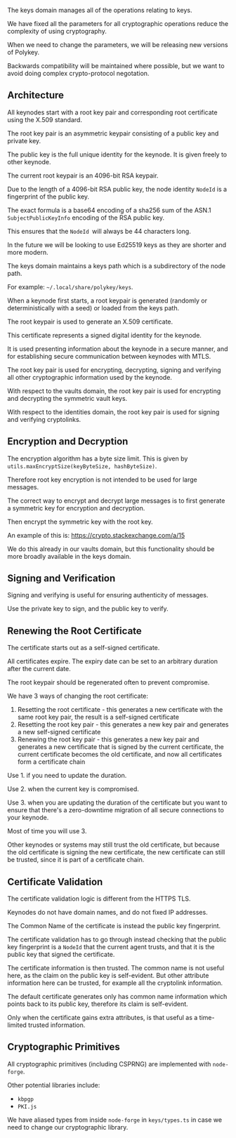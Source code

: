 The keys domain manages all of the operations relating to keys.

We have fixed all the parameters for all cryptographic operations reduce the complexity of using cryptography.

When we need to change the parameters, we will be releasing new versions of Polykey.

Backwards compatibility will be maintained where possible, but we want to avoid doing complex crypto-protocol negotation.

## Architecture

All keynodes start with a root key pair and corresponding root certificate using the X.509 standard.

The root key pair is an asymmetric keypair consisting of a public key and private key.

The public key is the full unique identity for the keynode. It is given freely to other keynode.

The current root keypair is an 4096-bit RSA keypair.

Due to the length of a 4096-bit RSA public key, the node identity `NodeId` is a fingerprint of the public key.

The exact formula is a base64 encoding of a sha256 sum of the ASN.1 `SubjectPublicKeyInfo` encoding of the RSA public key.

This ensures that the `NodeId `will always be 44 characters long.

In the future we will be looking to use Ed25519 keys as they are shorter and more modern.

The keys domain maintains a keys path which is a subdirectory of the node path.

For example: `~/.local/share/polykey/keys`.

When a keynode first starts, a root keypair is generated (randomly or deterministically with a seed) or loaded from the keys path.

The root keypair is used to generate an X.509 certificate.

This certificate represents a signed digital identity for the keynode.

It is used presenting information about the keynode in a secure manner, and for establishing secure communication between keynodes with MTLS.

The root key pair is used for encrypting, decrypting, signing and verifying all other cryptographic information used by the keynode.

With respect to the vaults domain, the root key pair is used for encrypting and decrypting the symmetric vault keys.

With respect to the identities domain, the root key pair is used for signing and verifying cryptolinks.

## Encryption and Decryption

The encryption algorithm has a byte size limit. This is given by `utils.maxEncryptSize(keyByteSize, hashByteSize)`.

Therefore root key encryption is not intended to be used for large messages.

The correct way to encrypt and decrypt large messages is to first generate a symmetric key for encryption and decryption.

Then encrypt the symmetric key with the root key.

An example of this is: https://crypto.stackexchange.com/a/15

We do this already in our vaults domain, but this functionality should be more broadly available in the keys domain.

## Signing and Verification

Signing and verifying is useful for ensuring authenticity of messages.

Use the private key to sign, and the public key to verify.

## Renewing the Root Certificate

The certificate starts out as a self-signed certificate.

All certificates expire. The expiry date can be set to an arbitrary duration after the current date.

The root keypair should be regenerated often to prevent compromise.

We have 3 ways of changing the root certificate:

1. Resetting the root certificate - this generates a new certificate with the same root key pair, the result is a self-signed certificate
2. Resetting the root key pair - this generates a new key pair and generates a new self-signed certificate
3. Renewing the root key pair - this generates a new key pair and generates a new certificate that is signed by the current certificate, the current certificate becomes the old certificate, and now all certificates form a certificate chain

Use 1. if you need to update the duration.

Use 2. when the current key is compromised.

Use 3. when you are updating the duration of the certificate but you want to ensure that there's a zero-downtime migration of all secure connections to your keynode.

Most of time you will use 3.

Other keynodes or systems may still trust the old certificate, but because the old certificate is signing the new certificate, the new certificate can still be trusted, since it is part of a certificate chain.

## Certificate Validation

The certificate validation logic is different from the HTTPS TLS.

Keynodes do not have domain names, and do not fixed IP addresses.

The Common Name of the certificate is instead the public key fingerprint.

The certificate validation has to go through instead checking that the public key fingerprint is a `NodeId` that the current agent trusts, and that it is the public key that signed the certificate.

The certificate information is then trusted. The common name is not useful here, as the claim on the public key is self-evident. But other attribute information here can be trusted, for example all the cryptolink information.

The default certificate generates only has common name information which points back to its public key, therefore its claim is self-evident.

Only when the certificate gains extra attributes, is that useful as a time-limited trusted information.

## Cryptographic Primitives

All cryptographic primitives (including CSPRNG) are implemented with `node-forge`.

Other potential libraries include:

* `kbpgp`
* `PKI.js`

We have aliased types from inside `node-forge` in `keys/types.ts` in case we need to change our cryptographic library.